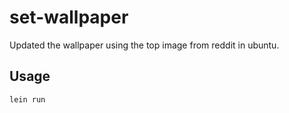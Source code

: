 # set-wallpaper

Updated the wallpaper using the top image from reddit in ubuntu.

## Usage
`lein run`
